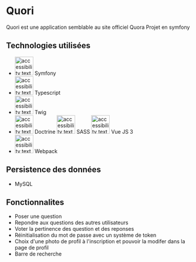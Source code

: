 # Quori

Quori est une application semblable au site officiel Quora
Projet en symfony

## Technologies utilisées
* <img src="https://seeklogo.com/images/S/symfony-logo-AA34C8FC16-seeklogo.com.png" height="50" alt="accessibility text"> Symfony
* <img src="https://cdn.worldvectorlogo.com/logos/typescript-2.svg" height="50" alt="accessibility text"> Typescript
* <img src="https://twig.symfony.com/images/logo.png" height="50" alt="accessibility text"> Twig
* <img src="https://cdn.icon-icons.com/icons2/2415/PNG/512/doctrine_plain_logo_icon_146548.png" height="50" alt="accessibility text"> Doctrine
<img src="https://upload.wikimedia.org/wikipedia/commons/thumb/9/96/Sass_Logo_Color.svg/1280px-Sass_Logo_Color.svg.png" height="50" alt="accessibility text"> SASS
<img src="https://upload.wikimedia.org/wikipedia/commons/thumb/9/95/Vue.js_Logo_2.svg/1184px-Vue.js_Logo_2.svg.png" height="50" alt="accessibility text"> Vue JS 3
* <img src="https://raw.githubusercontent.com/webpack/media/master/logo/icon-square-big.png" height="50" alt="accessibility text"> Webpack

## Persistence des données
* MySQL

## Fonctionnalites
* Poser une question
* Repondre aux questions des autres utilisateurs
* Voter la pertinence des question et des reponses
* Réinitialisation du mot de passe avec un système de token
* Choix d'une photo de profil à l'inscription et pouvoir la modifer dans la page de profil
* Barre de recherche